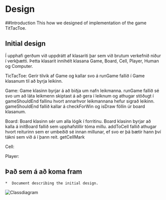 # Design

##Introduction
This how we designed of implementation of the game TitTacToe. 

## Initial design

Í upphafi gerðum við uppdrátt af klasariti þar sem við brutum verkefnið niður í verkþætti. Þetta klasarit innihélt klasana Game, Board, Cell, Player, Human og Computer.

TicTacToe:
Gerir tilvik af Game og kallar svo á runGame fallið í Game klasanum til að byrja leikinn.

Game:
Game klasinn byrjar á að biðja um nafn leikmanna. runGame fallið sé svo um að láta leikmenn skiptast á að gera í leiknum og athugar stöðugt í gameShouldEnd fallinu hvort annarhvor
leikmannana hefur sigrað leikinn. gameShouldEnd fallið kallar á checkForWin og isDraw föllin úr board klasanum. 

Board:
Board klasinn sér um alla lógík í forritinu. Board klasinn byrjar að kalla á initBoard fallið sem upphafstillir tóma millu. addToCell fallið athugar hvort reiturinn sem er umbeðið sé 
innan millunar, ef svo er þá bætir hann því tákni sem við á í þann reit. getCellMark 

Cell:

Player:


## Það sem á að koma fram

	*  Document describing the initial design.


![Classdiagram](https://github.com/resorver-dogs/TicTacToe/blob/master/images/classDiagram.png)
